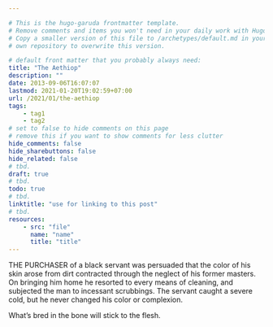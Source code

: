 ```yaml
---

# This is the hugo-garuda frontmatter template.
# Remove comments and items you won't need in your daily work with Hugo.
# Copy a smaller version of this file to /archetypes/default.md in your
# own repository to overwrite this version.

# default front matter that you probably always need:
title: "The Aethiop"
description: ""
date: 2013-09-06T16:07:07
lastmod: 2021-01-20T19:02:59+07:00
url: /2021/01/the-aethiop
tags:
    - tag1
    - tag2
# set to false to hide comments on this page
# remove this if you want to show comments for less clutter
hide_comments: false
hide_sharebuttons: false
hide_related: false
# tbd.
draft: true
# tbd.
todo: true
# tbd.
linktitle: "use for linking to this post"
# tbd.
resources:
    - src: "file"
      name: "name"
      title: "title"
---
```

THE PURCHASER of a black servant was persuaded that the color of his skin arose from dirt contracted through the neglect of his former masters. On bringing him home he resorted to every means of cleaning, and subjected the man to incessant scrubbings. The servant caught a severe cold, but he never changed his color or complexion.

What’s bred in the bone will stick to the flesh.
